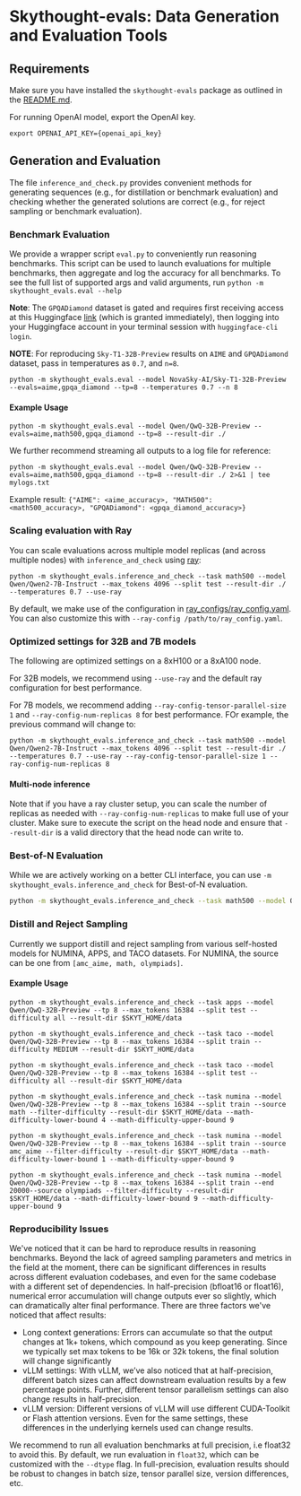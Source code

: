 # Skythought-evals: Data Generation and Evaluation Tools

## Requirements 

Make sure you have installed the `skythought-evals` package as outlined in the [README.md](/README.md#usage).

For running OpenAI model, export the OpenAI key. 
```shell
export OPENAI_API_KEY={openai_api_key}
```

## Generation and Evaluation
The file `inference_and_check.py` provides convenient methods for generating sequences (e.g., for distillation or benchmark evaluation) and checking whether the generated solutions are correct (e.g., for reject sampling or benchmark evaluation).

### Benchmark Evaluation
We provide a wrapper script `eval.py` to conveniently run reasoning benchmarks. This script can be used to launch evaluations for multiple benchmarks, then aggregate and log the accuracy for all benchmarks.  To see the full list of supported args and valid arguments, run `python -m skythought_evals.eval --help`

**Note**: The `GPQADiamond` dataset is gated and requires first receiving access at this Huggingface [link](https://huggingface.co/datasets/Idavidrein/gpqa) (which is granted immediately), then logging into your Huggingface account in your terminal session with `huggingface-cli login`. 

**NOTE**: For reproducing `Sky-T1-32B-Preview` results on `AIME` and `GPQADiamond` dataset, pass in temperatures as `0.7`, and `n=8`. 

```shell
python -m skythought_evals.eval --model NovaSky-AI/Sky-T1-32B-Preview --evals=aime,gpqa_diamond --tp=8 --temperatures 0.7 --n 8
```

#### Example Usage
```shell
python -m skythought_evals.eval --model Qwen/QwQ-32B-Preview --evals=aime,math500,gpqa_diamond --tp=8 --result-dir ./
```

We further recommend streaming all outputs to a log file for reference:

```shell
python -m skythought_evals.eval --model Qwen/QwQ-32B-Preview --evals=aime,math500,gpqa_diamond --tp=8 --result-dir ./ 2>&1 | tee mylogs.txt
```
    
Example result: `{"AIME": <aime_accuracy>, "MATH500": <math500_accuracy>, "GPQADiamond": <gpqa_diamond_accuracy>}` 

### Scaling evaluation with Ray

You can scale evaluations across multiple model replicas (and across multiple nodes) with `inference_and_check` using [ray](https://docs.ray.io):

```shell
python -m skythought_evals.inference_and_check --task math500 --model Qwen/Qwen2-7B-Instruct --max_tokens 4096 --split test --result-dir ./ --temperatures 0.7 --use-ray 
```

By default, we make use of the configuration in [ray_configs/ray_config.yaml](./ray_configs/ray_config.yaml). You can also customize this with `--ray-config /path/to/ray_config.yaml`. 

### Optimized settings for 32B and 7B models

The following are optimized settings on a 8xH100 or a 8xA100 node. 

For 32B models, we recommend using `--use-ray` and the default ray configuration for best performance. 

For 7B models, we recommend adding `--ray-config-tensor-parallel-size 1` and `--ray-config-num-replicas 8` for best performance. FOr example, the previous command will change to:

```shell
python -m skythought_evals.inference_and_check --task math500 --model Qwen/Qwen2-7B-Instruct --max_tokens 4096 --split test --result-dir ./ --temperatures 0.7 --use-ray --ray-config-tensor-parallel-size 1 --ray-config-num-replicas 8
```

#### Multi-node inference

Note that if you have a ray cluster setup, you can scale the number of replicas as needed with `--ray-config-num-replicas` to make full use of your cluster. Make sure to execute the script on the head node and ensure that `--result-dir` is a valid directory that the head node can write to. 

### Best-of-N Evaluation

While we are actively working on a better CLI interface, you can use `-m skythought_evals.inference_and_check` for Best-of-N evaluation. 

```bash
python -m skythought_evals.inference_and_check --task math500 --model Qwen/Qwen2-7B-Instruct --tp 4 --max_tokens 4096 --split test --result-dir ./ --temperatures 0.7 --n 64
```

### Distill and Reject Sampling
Currently we support distill and reject sampling from various self-hosted models for NUMINA, APPS, and TACO datasets. For NUMINA, the source can be one from `[amc_aime, math, olympiads]`.
#### Example Usage

```shell
python -m skythought_evals.inference_and_check --task apps --model Qwen/QwQ-32B-Preview --tp 8 --max_tokens 16384 --split test --difficulty all --result-dir $SKYT_HOME/data

python -m skythought_evals.inference_and_check --task taco --model Qwen/QwQ-32B-Preview --tp 8 --max_tokens 16384 --split train --difficulty MEDIUM --result-dir $SKYT_HOME/data

python -m skythought_evals.inference_and_check --task taco --model Qwen/QwQ-32B-Preview --tp 8 --max_tokens 16384 --split test --difficulty all --result-dir $SKYT_HOME/data

python -m skythought_evals.inference_and_check --task numina --model Qwen/QwQ-32B-Preview --tp 8 --max_tokens 16384 --split train --source math --filter-difficulty --result-dir $SKYT_HOME/data --math-difficulty-lower-bound 4 --math-difficulty-upper-bound 9

python -m skythought_evals.inference_and_check --task numina --model Qwen/QwQ-32B-Preview --tp 8 --max_tokens 16384 --split train --source amc_aime --filter-difficulty --result-dir $SKYT_HOME/data --math-difficulty-lower-bound 1 --math-difficulty-upper-bound 9

python -m skythought_evals.inference_and_check --task numina --model Qwen/QwQ-32B-Preview --tp 8 --max_tokens 16384 --split train --end 20000--source olympiads --filter-difficulty --result-dir $SKYT_HOME/data --math-difficulty-lower-bound 9 --math-difficulty-upper-bound 9
```

### Reproducibility Issues


We've noticed that it can be hard to reproduce results in reasoning benchmarks. Beyond the lack of agreed sampling parameters and metrics in the field at the moment, there can be significant differences in results across different evaluation codebases, and even for the same codebase with a different set of dependencies. In half-precision (bfloat16 or float16), numerical error accumulation will change outputs ever so slightly, which can dramatically alter final performance. There are three factors we've noticed that affect results:

- Long context generations: Errors can accumulate so that the output changes at 1k+ tokens, which compound as you keep generating. Since we typically set max tokens to be 16k or 32k tokens, the final solution will change significantly
- vLLM settings:  With vLLM, we’ve also noticed that at half-precision, different batch sizes can affect downstream evaluation results by a few percentage points. Further, different tensor parallelism settings can also change results in half-precision.
- vLLM version: Different versions of vLLM will use different CUDA-Toolkit or Flash attention versions. Even for the same settings, these differences in the underlying kernels used can change results. 

 We recommend to run all evaluation benchmarks at full precision, i.e float32 to avoid this.  By default, we run evaluation in `float32`, which can be customized with the `--dtype` flag. In full-precision, evaluation results should be robust to changes in batch size, tensor parallel size, version differences, etc. 